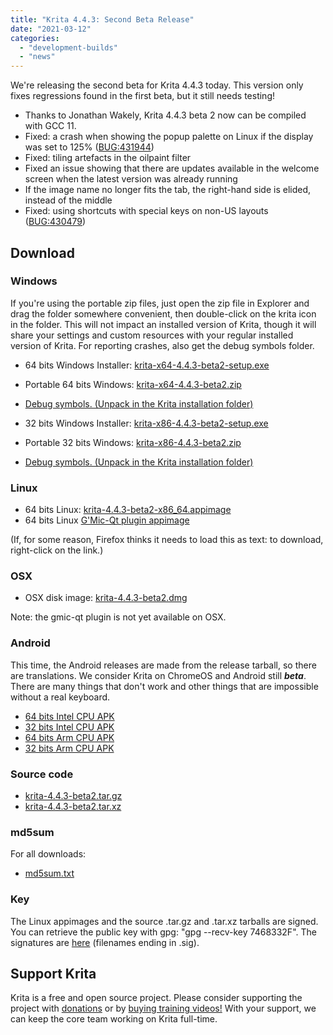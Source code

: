 ```yaml
---
title: "Krita 4.4.3: Second Beta Release"
date: "2021-03-12"
categories: 
  - "development-builds"
  - "news"
---
```


We're releasing the second beta for Krita 4.4.3 today. This version only fixes regressions found in the first beta, but it still needs testing!

- Thanks to Jonathan Wakely, Krita 4.4.3 beta 2 now can be compiled with GCC 11.
- Fixed: a crash when showing the popup palette on Linux if the display was set to 125% ([BUG:431944](https://bugs.kde.org/show_bug.cgi?id=431944))
- Fixed: tiling artefacts in the oilpaint filter
- Fixed an issue showing that there are updates available in the welcome screen when the latest version was already running
- If the image name no longer fits the tab, the right-hand side is elided, instead of the middle
- Fixed: using shortcuts with special keys on non-US layouts ([BUG:430479](https://bugs.kde.org/show_bug.cgi?id=430479))

## Download

### Windows

If you're using the portable zip files, just open the zip file in Explorer and drag the folder somewhere convenient, then double-click on the krita icon in the folder. This will not impact an installed version of Krita, though it will share your settings and custom resources with your regular installed version of Krita. For reporting crashes, also get the debug symbols folder.

- 64 bits Windows Installer: [krita-x64-4.4.3-beta2-setup.exe](https://download.kde.org/unstable/krita/4.4.3-beta2/krita-x64-4.4.3-beta2-setup.exe)
- Portable 64 bits Windows: [krita-x64-4.4.3-beta2.zip](https://download.kde.org/unstable/krita/4.4.3-beta2/krita-x64-4.4.3-beta2.zip)
- [Debug symbols. (Unpack in the Krita installation folder)](https://download.kde.org/unstable/krita/4.4.3-beta2/krita-x64-4.4.3-beta2-dbg.zip)

- 32 bits Windows Installer: [krita-x86-4.4.3-beta2-setup.exe](https://download.kde.org/unstable/krita/4.4.3-beta2/krita-x86-4.4.3-beta2-setup.exe)
- Portable 32 bits Windows: [krita-x86-4.4.3-beta2.zip](https://download.kde.org/unstable/krita/4.4.3-beta2/krita-x86-4.4.3-beta2.zip)
- [Debug symbols. (Unpack in the Krita installation folder)](https://download.kde.org/unstable/krita/4.4.3-beta2/krita-x86-4.4.3-beta2-dbg.zip)

### Linux

- 64 bits Linux: [krita-4.4.3-beta2-x86_64.appimage](https://download.kde.org/unstable/krita/4.4.3-beta2/krita-4.4.3-beta2-x86_64.appimage)
- 64 bits Linux [G'Mic-Qt plugin appimage](https://download.kde.org/unstable/krita/4.4.3-beta2/gmic_krita_qt-x86_64.appimage)

(If, for some reason, Firefox thinks it needs to load this as text: to download, right-click on the link.)

### OSX

- OSX disk image: [krita-4.4.3-beta2.dmg](https://download.kde.org/unstable/krita/4.4.3-beta2/krita-4.4.3-beta2.dmg)

Note: the gmic-qt plugin is not yet available on OSX.

### Android

This time, the Android releases are made from the release tarball, so there are translations. We consider Krita on ChromeOS and Android still **_beta_**. There are many things that don't work and other things that are impossible without a real keyboard.

- [64 bits Intel CPU APK](https://download.kde.org/unstable/krita/4.4.3-beta2/krita_x86_64_apk-4.4.3-beta2.apk)
- [32 bits Intel CPU APK](https://download.kde.org/unstable/krita/4.4.3-beta2/krita_x86_apk-4.4.3-beta2.apk)
- [64 bits Arm CPU APK](https://download.kde.org/unstable/krita/4.4.3-beta2/krita_arm64-v8a_apk-4.4.3-beta2.apk)
- [32 bits Arm CPU APK](https://download.kde.org/unstable/krita/4.4.3-beta2/krita_armeabi-v7a_apk-4.4.3-beta2.apk)

### Source code

- [krita-4.4.3-beta2.tar.gz](https://download.kde.org/unstable/krita/4.4.3-beta2/krita-4.4.3-beta2.tar.gz)
- [krita-4.4.3-beta2.tar.xz](https://download.kde.org/unstable/krita/4.4.3-beta2/krita-4.4.3-beta2.tar.xz)

### md5sum

For all downloads:

- [md5sum.txt](https://download.kde.org/unstable/krita/4.4.3-beta2/md5sum.txt)

### Key

The Linux appimages and the source .tar.gz and .tar.xz tarballs are signed. You can retrieve the public key with gpg: "gpg --recv-key 7468332F". The signatures are [here](https://download.kde.org/unstable/krita/4.4.3-beta2/) (filenames ending in .sig).

## Support Krita

Krita is a free and open source project. Please consider supporting the project with [donations](/support-us/donations/) or by [buying training videos!](/support-us/shop) With your support, we can keep the core team working on Krita full-time.
